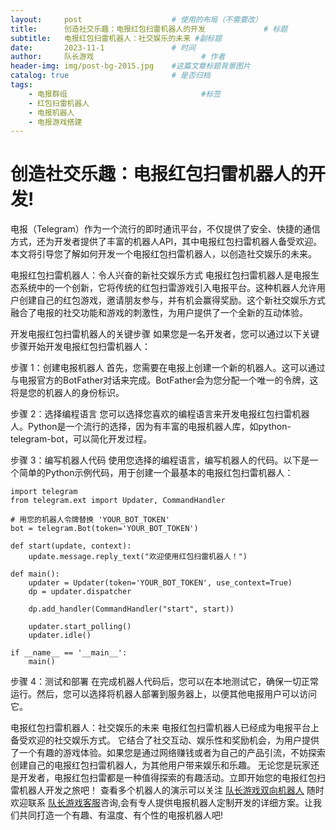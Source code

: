 ```yaml
---
layout:     post   				    # 使用的布局（不需要改）
title:      创造社交乐趣：电报红包扫雷机器人的开发 			# 标题 
subtitle:   电报红包扫雷机器人：社交娱乐的未来 #副标题
date:       2023-11-1				# 时间
author:     队长游戏 						# 作者
header-img: img/post-bg-2015.jpg 	#这篇文章标题背景图片
catalog: true 						# 是否归档
tags:
    - 电报群组								#标签
    - 红包扫雷机器人
    - 电报机器人
    - 电报游戏搭建
---
```

# 创造社交乐趣：电报红包扫雷机器人的开发!
电报（Telegram）作为一个流行的即时通讯平台，不仅提供了安全、快捷的通信方式，还为开发者提供了丰富的机器人API，其中电报红包扫雷机器人备受欢迎。本文将引导您了解如何开发一个电报红包扫雷机器人，以创造社交娱乐的未来。

电报红包扫雷机器人：令人兴奋的新社交娱乐方式
电报红包扫雷机器人是电报生态系统中的一个创新，它将传统的红包扫雷游戏引入电报平台。这种机器人允许用户创建自己的红包游戏，邀请朋友参与，并有机会赢得奖励。这个新社交娱乐方式融合了电报的社交功能和游戏的刺激性，为用户提供了一个全新的互动体验。

开发电报红包扫雷机器人的关键步骤
如果您是一名开发者，您可以通过以下关键步骤开始开发电报红包扫雷机器人：

步骤 1：创建电报机器人
首先，您需要在电报上创建一个新的机器人。这可以通过与电报官方的BotFather对话来完成。BotFather会为您分配一个唯一的令牌，这将是您的机器人的身份标识。

步骤 2：选择编程语言
您可以选择您喜欢的编程语言来开发电报红包扫雷机器人。Python是一个流行的选择，因为有丰富的电报机器人库，如python-telegram-bot，可以简化开发过程。

步骤 3：编写机器人代码
使用您选择的编程语言，编写机器人的代码。以下是一个简单的Python示例代码，用于创建一个最基本的电报红包扫雷机器人：

```
import telegram
from telegram.ext import Updater, CommandHandler

# 用您的机器人令牌替换 'YOUR_BOT_TOKEN'
bot = telegram.Bot(token='YOUR_BOT_TOKEN')

def start(update, context):
    update.message.reply_text("欢迎使用红包扫雷机器人！")

def main():
    updater = Updater(token='YOUR_BOT_TOKEN', use_context=True)
    dp = updater.dispatcher

    dp.add_handler(CommandHandler("start", start))

    updater.start_polling()
    updater.idle()

if __name__ == '__main__':
    main()
```
步骤 4：测试和部署
在完成机器人代码后，您可以在本地测试它，确保一切正常运行。然后，您可以选择将机器人部署到服务器上，以便其他电报用户可以访问它。

电报红包扫雷机器人：社交娱乐的未来
电报红包扫雷机器人已经成为电报平台上备受欢迎的社交娱乐方式。
它结合了社交互动、娱乐性和奖励机会，为用户提供了一个有趣的游戏体验。如果您是通过网络赚钱或者为自己的产品引流，不妨探索创建自己的电报红包扫雷机器人，为其他用户带来娱乐和乐趣。
无论您是玩家还是开发者，电报红包扫雷都是一种值得探索的有趣活动。立即开始您的电报红包扫雷机器人开发之旅吧！
查看多个机器人的演示可以关注 [队长游戏双向机器人](https://t.me/captainGameBot  "队长游戏产品演示")
随时欢迎联系 [队长游戏客服](https://t.me/duizhangdajian  "队长游戏官方客服")咨询,会有专人提供电报机器人定制开发的详细方案。让我们共同打造一个有趣、有温度、有个性的电报机器人吧!
